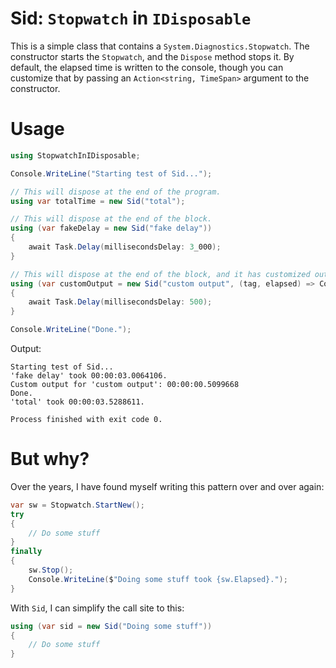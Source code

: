# Sid: `Stopwatch` in `IDisposable`

This is a simple class that contains a `System.Diagnostics.Stopwatch`. The constructor starts the `Stopwatch`, and the `Dispose` method stops it. By default, the elapsed time is written to the console, though you can customize that by passing an `Action<string, TimeSpan>` argument to the constructor.

# Usage

```csharp
using StopwatchInIDisposable;

Console.WriteLine("Starting test of Sid...");

// This will dispose at the end of the program.
using var totalTime = new Sid("total");

// This will dispose at the end of the block.
using (var fakeDelay = new Sid("fake delay"))
{
    await Task.Delay(millisecondsDelay: 3_000);
}

// This will dispose at the end of the block, and it has customized output.
using (var customOutput = new Sid("custom output", (tag, elapsed) => Console.WriteLine($"Custom output for '{tag}': {elapsed}")))
{
    await Task.Delay(millisecondsDelay: 500);
}

Console.WriteLine("Done.");
```

Output:

```
Starting test of Sid...
'fake delay' took 00:00:03.0064106.
Custom output for 'custom output': 00:00:00.5099668
Done.
'total' took 00:00:03.5288611.

Process finished with exit code 0.
```

# But why?

Over the years, I have found myself writing this pattern over and over again:

```csharp
var sw = Stopwatch.StartNew();
try
{
    // Do some stuff
}
finally
{
    sw.Stop();
    Console.WriteLine($"Doing some stuff took {sw.Elapsed}.");
}
```

With `Sid`, I can simplify the call site to this:

```csharp
using (var sid = new Sid("Doing some stuff"))
{
    // Do some stuff
}
```